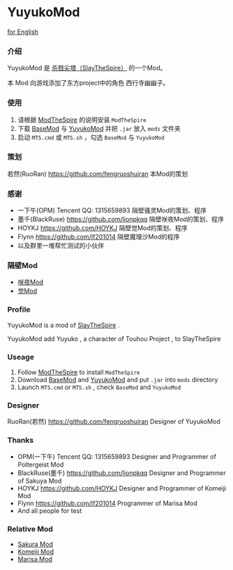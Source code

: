 # YuyukoMod

[for English](#profile)

### 介绍

YuyukoMod 是 [杀戮尖塔（SlayTheSpire）](https://store.steampowered.com/app/646570/Slay_the_Spire/) 的一个Mod。

本 Mod 向游戏添加了东方project中的角色 西行寺幽幽子。

### 使用

1. 请根据 [ModTheSpire](https://github.com/kiooeht/ModTheSpire#usage) 的说明安装 `ModTheSpire`
2. 下载 [BaseMod](https://github.com/daviscook477/BaseMod/releases) 与 [YuyukoMod](https://github.com/gogo81745/YuyukoMod/releases) 并把 `.jar` 放入 `mods` 文件夹
3. 启动 `MTS.cmd` 或 `MTS.sh` ，勾选 `BaseMod` 与 `YuyukoMod`

### 策划

若然(RuoRan) https://github.com/fengruoshuiran 本Mod的策划

### 感谢

- 一下午(OPM) Tencent QQ: 1315659893 隔壁骚灵Mod的策划、程序
- 墨千(BlackRuse) https://github.com/lionpkqq 隔壁咲夜Mod的策划、程序
- HOYKJ https://github.com/HOYKJ 隔壁觉Mod的策划、程序
- Flynn https://github.com/lf201014 隔壁魔理沙Mod的程序
- 以及群里一堆帮忙测试的小伙伴

### 隔壁Mod

- [咲夜Mod](https://github.com/lionpkqq/StS-BlackRuseMod)
- [觉Mod](https://github.com/HOYKJ/TouhouMod)

### Profile

YuyukoMod is a mod of [SlayTheSpire](https://store.steampowered.com/app/646570/Slay_the_Spire/) .

YuyukoMod add Yuyuko , a character of Touhou Project , to SlayTheSpire

### Useage 

1. Follow [ModTheSpire](https://github.com/kiooeht/ModTheSpire#usage) to install `ModTheSpire`
2. Download [BaseMod](https://github.com/daviscook477/BaseMod/releases) and [YuyukoMod](https://github.com/gogo81745/YuyukoMod/releases) and put `.jar` into `mods` directory
3. Launch `MTS.cmd` or `MTS.sh` , check `BaseMod` and `YuyukoMod`

### Designer

RuoRan(若然) https://github.com/fengruoshuiran Designer of YuyukoMod

### Thanks

- OPM(一下午) Tencent QQ: 1315659893 Designer and Programmer of Poltergeist Mod
- BlackRuse(墨千) https://github.com/lionpkqq Designer and Programmer of Sakuya Mod
- HOYKJ https://github.com/HOYKJ Designer and Programmer of Komeiji Mod
- Flynn https://github.com/lf201014 Programmer of Marisa Mod
- And all people for test

### Relative Mod

- [Sakura Mod](https://github.com/lionpkqq/StS-BlackRuseMod)
- [Komeiji Mod](https://github.com/HOYKJ/TouhouMod)
- [Marisa Mod](https://github.com/lf201014/STS_ThMod_MRS)
